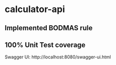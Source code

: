 # calculator-api
## Implemented BODMAS rule
## 100% Unit Test coverage

Swagger UI: http://localhost:8080/swagger-ui.html
